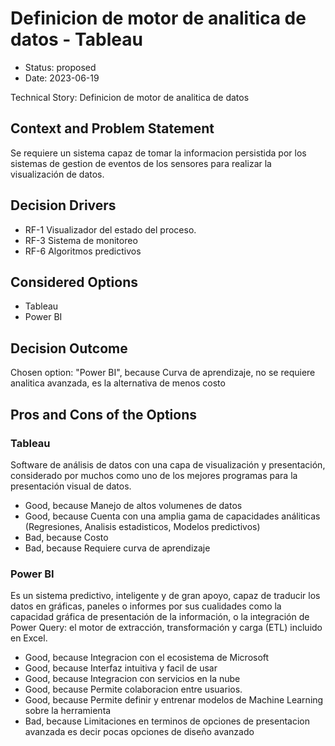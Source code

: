 # Definicion de motor de analitica de datos - Tableau

* Status: proposed
* Date: 2023-06-19

Technical Story: Definicion de motor de analitica de datos

## Context and Problem Statement

Se requiere un sistema capaz de tomar la informacion persistida por los sistemas de gestion de eventos de los sensores para realizar la visualización de datos.

## Decision Drivers

* RF-1 Visualizador del estado del proceso.
* RF-3 Sistema de monitoreo
* RF-6 Algoritmos predictivos

## Considered Options

* Tableau
* Power BI

## Decision Outcome

Chosen option: "Power BI", because Curva de aprendizaje, no se requiere analitica avanzada, es la alternativa de menos costo

## Pros and Cons of the Options

### Tableau

Software de análisis de datos con una capa de visualización y presentación, considerado por muchos como uno de los mejores programas para la presentación visual de datos.

* Good, because Manejo de altos volumenes de datos
* Good, because Cuenta con una amplia gama de capacidades análiticas (Regresiones, Analisis estadisticos, Modelos predictivos)
* Bad, because Costo
* Bad, because Requiere curva de aprendizaje

### Power BI

Es un sistema predictivo, inteligente y de gran apoyo, capaz de traducir los datos en gráficas, paneles o informes por sus cualidades como la capacidad gráfica de presentación de la información, o la integración de Power Query: el motor de extracción, transformación y carga (ETL) incluido en Excel.

* Good, because Integracion con el ecosistema de Microsoft
* Good, because Interfaz intuitiva y facil de usar
* Good, because Integracion con servicios en la nube
* Good, because Permite colaboracion entre usuarios.
* Good, because Permite definir y entrenar modelos de Machine Learning sobre la herramienta
* Bad, because Limitaciones en terminos de opciones de presentacion avanzada es decir pocas opciones de diseño avanzado
